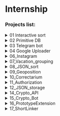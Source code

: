 # Internship

### Projects list:
<details><summary>01 Interactive sort</summary>
<p>

#### [*Watch code*](https://github.com/MrsLecter/internship/tree/main/01_Interatcive_sort)

```
Functionality
 
- Sort words alphabetically
- Show numbers from lower to higher
- Show numbers from bigger to smaller
- Display words in ascending order by number of letters in the word
- Show only unique words
- Display only unique values from the set of words and numbers entered by the user.
- To exit the program, the user need only enter <code>exit</code> otherwise the program will repeat
 itself again and again, asking for new data and suggesting sorting.
 ```
</p>
</details>

<details><summary>02 Primitive DB</summary>
<p>

#### [*Watch code*](https://github.com/MrsLecter/internship/tree/main/02_Primitive%20DB)

```
Functionality
 
- create simple database by using inquirer
 ```
</p>
</details>

<details><summary>03 Telegram bot</summary>
<p>

#### [*Watch code*](https://github.com/MrsLecter/internship/tree/main/03_Telegram%20Console%20Sender)

```
Functionality
 
- Send a message to the Telegram bot from the console on command:
 <code>node app.js message ‘Your message’</code>
- Send a photo that you drag to the console (or manually type the correct path to the photo on your PC) on command:
<code>node app.js photo /path/to/photo/picture.png</code>
- Output of the corresponding recommendations via -help.
- Displays messages from the user in the console and also sends a picture if the user enters <code>photo</code> in the message
- Returns the weather forecast for every 3 hours or for every 6 hours at the user's request.
- Allows to find out the dollar exchange rate (using PrivatBank and Monobank API)
 ```
</p>
</details>

<details><summary>04 Google Uploader</summary>
<p>

#### [*Watch code*](https://github.com/MrsLecter/internship/tree/main/04_Google_Uploader)

```
Functionality
 
- provides a console interface in which the user has the ability to drag the picture,
rename it (or discard it), and shorten the final link.
 ```
</p>
</details>

<details><summary>06_Instagram</summary>
<p>

#### [*Watch code*](https://github.com/MrsLecter/internship/tree/main/06_Instagram)

```
Description

- Folder contains 20 files with 100,000 word combinations in each

Functionality
 
- determines how many unique usernames there are in all the specified files;
- determines how many usernames occur in all 20 files;
- determines how many usernames occur in at least 10 files
 ```
</p>
</details>

<details><summary>07_Vacation_grouping</summary>
<p>

#### [*Watch code*](https://github.com/MrsLecter/internship/tree/main/07_Vacation_grouping)

```
Description

- reformatting the json file

 ```
</p>
</details>

<details><summary>08_JSON_sort</summary>
<p>

#### [*Watch code*](https://github.com/MrsLecter/internship/tree/main/08_JSON_sort)

```
Description

- File contains a list of 20 endpoints

Functionality

- application which will poll all of the above handpoints. The request will be sent several times 
(up to three times is enough) in case the previous request fails;
- in all received handpoints you need to find the isDone key and find out if its value is True or False

 ```
</p>
</details>

<details><summary>09_Geoposition</summary>
<p>

#### [*Watch code*](https://github.com/MrsLecter/internship/tree/main/09_Geoposition)

```

Functionality

- detects the IP of the user by jumping;
- in all received handpoints you need to find the isDone key and find out if its value is True or Falseж
- determines a user's location by IP, using a CSV database;
- returns the user a range of addresses

 ```
</p>
</details>

<details><summary>10_Correctarium</summary>
<p>

#### [*Watch code*](https://github.com/MrsLecter/internship/tree/main/10_Correctarium)

```
Description
 
- write an algorithm for calculating the cost, turnaround time and due date (deadline)

 ```
</p>
</details>


<details><summary>11_Authorization</summary>
<p>

#### [*Watch code*](https://github.com/MrsLecter/internship/tree/main/11_Authorization)

```
Description
 
- authorization use jwt token

 ```
</p>
</details>


<details><summary>12_JSON_storage</summary>
<p>

#### [*Watch code*](https://github.com/MrsLecter/internship/tree/main/12_JSON_storage)

```
Description
 
- the user creates his own root;
- the router is readable and writable

 ```
</p>
</details>

<details><summary>14_Crypto_API</summary>
<p>

#### [*Watch code*](https://github.com/MrsLecter/internship/tree/typescript/14_Crypto_API)

```
Description

- Heroku link https://crypto098-api.herokuapp.com/
- Once every five minutes it polls the crypto-exchanges(CoinMarketCap, CoinBase, CoinStats, Kucoin, CoinPaprika),
reads the average value of exchange rates for all exchanges and enters it into the database.
 - Available endpoints:
   [...]/period/:period - for what period to return the data of all crypt</p>
   [...]/currencies/:currency- will return the data for a specific crypto</p>
   [...]/currencies/:currency/:period - will return the data for a specific crypto with the period</p>
   [...]/markets/:market - will return the data for a specific marketplace</p>
   

 ```
</p>
</details>


<details><summary>15_Crypto_Bot</summary>
<p>

#### [*Watch code*](https://github.com/MrsLecter/internship/tree/main/15_Crypto_Bot)

```
Description

- Heroku link https://crypto098-bot.herokuapp.com/
- Telegram bot helps to monitor the rate of cryptocurrency.
- Available endpoints
  /start - return greeting message
  /help - return greeting message
  /listRecent - return greeting message returns /[currency] $[price]
  /[currency] - get currency info (menu becomes available 
  (30 min, 1h, 3h, 6h, 12h, 24h) - for which period to derive the average value of the price
  addToFavourite_[currency] - add to favourite
  /listFavourite - show favourite currencies
  /deleteFavourite_[currency] - delete from favourite list

 ```
</p>
</details>

<details><summary>16_PrototypeExtension</summary>
<p>

#### [*Watch code*](https://github.com/MrsLecter/internship/tree/main/16_PrototypeExtension)

```
Description

- use generics for types

 ```
</p>
</details>

<details><summary>17_ShortLinker</summary>
<p>

#### [*Watch code*](https://github.com/MrsLecter/internship/tree/main/17_ShortLinker)

```
Description

- make your links shorter (tinyurl clone)

 ```
</p>
</details>

